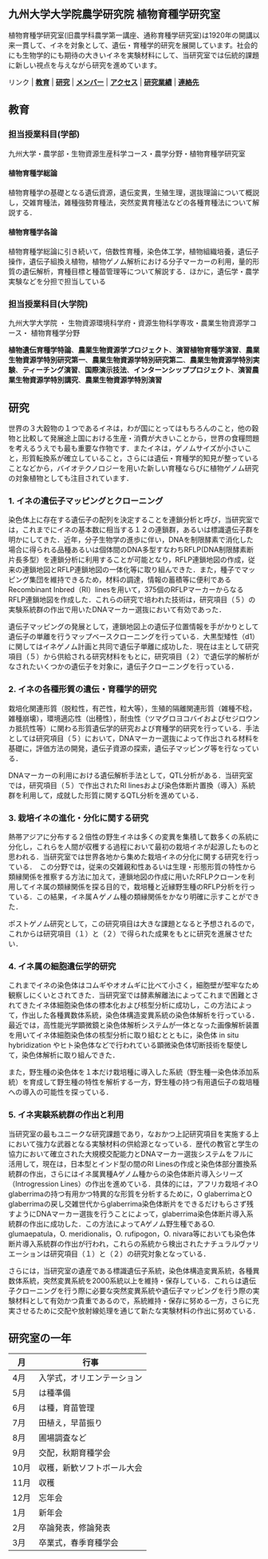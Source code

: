 
## 九州大学大学院農学研究院 植物育種学研究室

植物育種学研究室(旧農学科農学第一講座、通称育種学研究室)は1920年の開講以来一貫して、イネを対象として、遺伝・育種学的研究を展開しています。社会的にも生物学的にも期待の大きいイネを実験材料にして、当研究室では伝統的課題に新しい視点を与えながら研究を進めています。

リンク | **[教育](index.md)** | **[研究](index.md)** | **[メンバー](members.md)** | **[アクセス](access.md)** | **[研究業績](publication.md)** | **[連絡先](access.md)**

## 教育
### 担当授業科目(学部)
九州大学・農学部・生物資源生産科学コース・農学分野・植物育種学研究室

#### 植物育種学総論
植物育種学の基礎となる遺伝資源，遺伝変異，生殖生理，選抜理論について概説し，交雑育種法，雑種強勢育種法，突然変異育種法などの各種育種法について解説する．

#### 植物育種学各論
植物育種学総論に引き続いて，倍数性育種，染色体工学，植物組織培養，遺伝子操作，遺伝子組換え植物，植物ゲノム解析における分子マーカーの利用，量的形質の遺伝解析，育種目標と種苗管理等について解説する．ほかに，遺伝学・農学実験などを分担で担当している

### 担当授業科目(大学院)
九州大学大学院 ・ 生物資源環境科学府・資源生物科学専攻・農業生物資源学コース・ 植物育種学分野
 
**植物遺伝育種学特論**、**農業生物資源学プロジェクト**、**演習植物育種学演習**、**農業生物資源学特別研究第一**、**農業生物資源学特別研究第二**、**農業生物資源学特別実験**、**ティーチング演習**、**国際演示技法**、**インターンシッププロジェクト**、**演習農業生物資源学特別講究**、**農業生物資源学特別演習**

## 研究
世界の３大穀物の１つであるイネは，わが国にとってはもちろんのこと，他の穀物と比較して発展途上国における生産・消費が大きいことから，世界の食糧問題を考えるうえでも最も重要な作物です．またイネは，ゲノムサイズが小さいこと，形質転換系が確立していること，さらには遺伝・育種学的知見が整っていることなどから，バイオテクノロジーを用いた新しい育種ならびに植物ゲノム研究の対象植物としても注目されています．

### 1. イネの遺伝子マッピングとクローニング ###
染色体上に存在する遺伝子の配列を決定することを連鎖分析と呼び，当研究室では，これまでにイネの基本数に相当する１２の連鎖群，あるいは標識遺伝子群を明かにしてきた．近年，分子生物学の進歩に伴い，DNAを制限酵素で消化した場合に得られる品種あるいは個体間のDNA多型すなわちRFLP(DNA制限酵素断片長多型）を連鎖分析に利用することが可能となり，RFLP連鎖地図の作成，従来の連鎖地図とRFLP連鎖地図の一体化等に取り組んできた．また，種子でマッピング集団を維持できるため，材料の調達，情報の蓄積等に便利であるRecombinant Inbred（RI）linesを用いて，375個のRFLPマーカーからなるRFLP連鎖地図を作成した．これらの研究で培われた技術は，研究項目（５）の実験系統群の作出で用いたDNAマーカー選抜において有効であった．

遺伝子マッピングの発展として，連鎖地図上の遺伝子位置情報を手がかりとして遺伝子の単離を行うマップベースクローニングを行っている．大黒型矮性（d1）に関してはイネゲノム計画と共同で遺伝子単離に成功した．現在は主として研究項目（５）から供給される研究材料をもとに，研究項目（２）で遺伝学的解析がなされたいくつかの遺伝子を対象に，遺伝子クローニングを行っている．

### 2. イネの各種形質の遺伝・育種学的研究 ###
栽培化関連形質（脱粒性，有芒性，粒大等），生殖的隔離関連形質（雑種不稔，雑種崩壊），環境適応性（出穂性），耐虫性（ツマグロヨコバイおよびセジロウンカ抵抗性等）に関わる形質遺伝学的研究および育種学的研究を行っている．手法としては研究項目（５）において，DNAマーカー選抜によって作出される材料を基礎に，評価方法の開発，遺伝子資源の探索，遺伝子マッピング等を行なっている．

DNAマーカーの利用における遺伝解析手法として，QTL分析がある．当研究室では，研究項目（５）で作出されたRI linesおよび染色体断片置換（導入）系統群を利用して，成就した形質に関するQTL分析を進めている．

### 3. 栽培イネの進化・分化に関する研究 ###
熱帯アジアに分布する２倍性の野生イネは多くの変異を集積して数多くの系統に分化し，これらを人間が収穫する過程において最初の栽培イネが起源したものと思われる．当研究室では世界各地から集めた栽培イネの分化に関する研究を行っている．　この分野では，従来の交雑親和性あるいは生理・形態形質の特性から類縁関係を推察する方法に加えて，連鎖地図の作成に用いたRFLPクローンを利用してイネ属の類縁関係を探る目的で，栽培種と近縁野生種のRFLP分析を行っている．この結果，イネ属Ａゲノム種の類縁関係をかなり明確に示すことができた．

ポストゲノム研究として，この研究項目は大きな課題となると予想されるので，これからは研究項目（１）と（２）で得られた成果をもとに研究を進展させたい．

### 4. イネ属の細胞遺伝学的研究 ###
これまでイネの染色体はコムギやオオムギに比べて小さく，細胞壁が堅牢なため観察しにくいとされてきた．当研究室では酵素解離法によってこれまで困難とされてきたイネ体細胞染色体の標本化および核型分析に成功し，この方法によって，作出した各種異数体系統，染色体構造変異系統の染色体解析を行っている．最近では，高性能光学顕微鏡と染色体解析システムが一体となった画像解析装置を用いてイネ体細胞染色体の核型分析に取り組むとともに，染色体 in situ hybridization やヒト染色体などで行われている顕微染色体切断技術を駆使して，染色体解析に取り組んできた．

また，野生種の染色体を１本だけ栽培種に導入した系統（野生種一染色体添加系統）を育成して野生種の特性を解析する一方，野生種の持つ有用遺伝子の栽培種への導入の可能性を探っている．

### 5. イネ実験系統群の作出と利用 ###
当研究室の最もユニークな研究課題であり，なおかつ上記研究項目を実施する上において強力な武器となる実験材料の供給源となっている．歴代の教官と学生の協力において確立された大規模交配能力とDNAマーカー選抜システムをフルに活用して，現在は，日本型とインド型の間のRI Linesの作成と染色体部分置換系統群の作出，さらにはイネ属異種Aゲノム種からの染色体断片導入シリーズ（Introgression Lines）の作出を進めている．具体的には，アフリカ栽培イネO glaberrimaの持つ有用かつ特異的な形質を分析するために，O glaberrimaとO glaberrimaの戻し交雑世代からglaberrima染色体断片をできるだけもらさず残すようにDNAマーカー選抜を行うことによって，glaberrima染色体断片導入系統群の作出に成功した．この方法によってAゲノム野生種であるO. glumaepatula，O. meridionalis，O. rufipogon，O. nivara等においても染色体断片導入系統群の作出が行われ，これらの系統から検出されたナチュラルヴァリエーションは研究項目（１）と（２）の研究対象となっている．

さらには，当研究室の遺産である標識遺伝子系統，染色体構造変異系統，各種異数体系統，突然変異系統を2000系統以上を維持・保存している．これらは遺伝子クローニングを行う際に必要な突然変異系統や遺伝子マッピングを行う際の実験材料として有効かつ貴重であるので，系統維持・保存に努める一方，さらに充実させるために交配や放射線処理を通じて新たな実験材料の作出に努めている．

## 研究室の一年 ##

| 月 | 行事 |
| --- | --- |
| 4月 | 入学式，オリエンテーション |
| 5月 | は種準備 |
| 6月 | は種，育苗管理 |
| 7月 | 田植え，早苗振り |
| 8月 | 圃場調査など|
| 9月 | 交配，秋期育種学会 |
| 10月 | 収穫，新歓ソフトボール大会 |
| 11月 | 収穫 |
| 12月 | 忘年会 |
| 1月 |新年会|
| 2月 | 卒論発表，修論発表 |
| 3月 | 卒業式，春季育種学会 |
